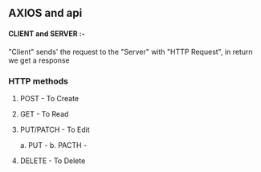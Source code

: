 ## AXIOS and api

#### CLIENT and SERVER :-

"Client" sends' the request to the "Server" with "HTTP Request", in return we get a response

### HTTP methods

1. POST - To Create
2. GET - To Read
3. PUT/PATCH - To Edit

   a. PUT -
   b. PACTH -

4. DELETE - To Delete
